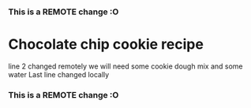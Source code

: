 ### This is a REMOTE change :O
# Chocolate chip cookie recipe
line 2 changed remotely
we will need some cookie dough mix and some water
Last line changed locally
### This is a REMOTE change :O
